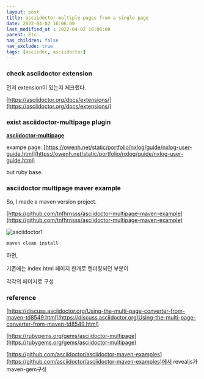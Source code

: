 ```yaml
---
layout: post
title: asciidoctor multiple pages from a single page
date: 2022-04-02 16:06:00
last_modified_at : 2022-04-02 16:06:00
parent: Etc
has_children: false
nav_exclude: true
tags: [asciidoc, asciidoctor]
---
```


### check asciidoctor extension

먼저 extension이 있는지 체크했다. 

[https://asciidoctor.org/docs/extensions/](https://asciidoctor.org/docs/extensions/)

### exist asciidoctor-multipage plugin

**[asciidoctor-multipage](https://github.com/owenh000/asciidoctor-multipage)**

exampe page: [https://owenh.net/static/portfolio/nxlog/guide/nxlog-user-guide.html](https://owenh.net/static/portfolio/nxlog/guide/nxlog-user-guide.html)

but ruby base.

### asciidoctor multipage maver example

So, I made a maven version project.

[https://github.com/tnfhrnsss/asciidoctor-multipage-maven-example](https://github.com/tnfhrnsss/asciidoctor-multipage-maven-example)

![asciidoctor1](../img/asciidoctor1.png)

```
maven clean install
```

하면, 

기존에는 index.html 페이지 한개로 렌더링되던 부분이

각각의 페이지로 구성

### reference

[https://discuss.asciidoctor.org/Using-the-multi-page-converter-from-maven-td8549.html](https://discuss.asciidoctor.org/Using-the-multi-page-converter-from-maven-td8549.html)

[https://rubygems.org/gems/asciidoctor-multipage](https://rubygems.org/gems/asciidoctor-multipage)

[https://github.com/asciidoctor/asciidoctor-maven-examples](https://github.com/asciidoctor/asciidoctor-maven-examples)에서 revealjs가 maven-gem구성